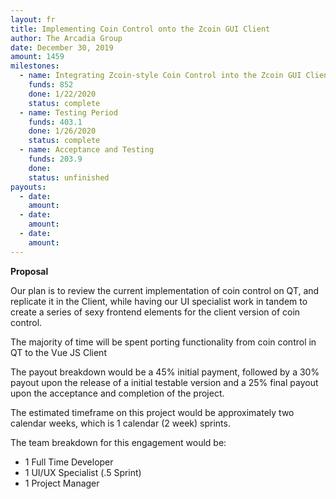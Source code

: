 ```yaml
---
layout: fr
title: Implementing Coin Control onto the Zcoin GUI Client
author: The Arcadia Group
date: December 30, 2019
amount: 1459
milestones:
  - name: Integrating Zcoin-style Coin Control into the Zcoin GUI Client
    funds: 852
    done: 1/22/2020
    status: complete
  - name: Testing Period
    funds: 403.1
    done: 1/26/2020
    status: complete
  - name: Acceptance and Testing
    funds: 203.9
    done: 
    status: unfinished
payouts:
  - date:
    amount:
  - date:
    amount:
  - date:
    amount:
---
```

**Proposal**

Our plan is to review the current implementation of coin control on QT, and replicate it in the Client, while having our UI specialist work in tandem to create a series of sexy frontend elements for the client version of coin control.

The majority of time will be spent porting functionality from coin control in QT to the Vue JS Client 

The payout breakdown would be a 45% initial payment, followed by a 30% payout upon the release of a initial testable version and a 25% final payout upon the acceptance and completion of the project. 

The estimated timeframe on this project would be approximately two calendar weeks, which is 1 calendar (2 week) sprints.

The team breakdown for this engagement would be:

- 1 Full Time Developer 
- 1 UI/UX Specialist (.5 Sprint)
- 1 Project Manager
